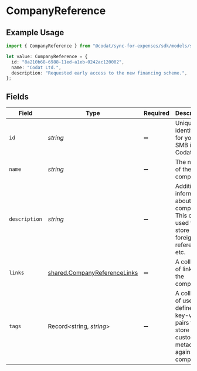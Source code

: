 # CompanyReference

## Example Usage

```typescript
import { CompanyReference } from "@codat/sync-for-expenses/sdk/models/shared";

let value: CompanyReference = {
  id: "8a210b68-6988-11ed-a1eb-0242ac120002",
  name: "Codat Ltd.",
  description: "Requested early access to the new financing scheme.",
};
```

## Fields

| Field                                                                                             | Type                                                                                              | Required                                                                                          | Description                                                                                       | Example                                                                                           |
| ------------------------------------------------------------------------------------------------- | ------------------------------------------------------------------------------------------------- | ------------------------------------------------------------------------------------------------- | ------------------------------------------------------------------------------------------------- | ------------------------------------------------------------------------------------------------- |
| `id`                                                                                              | *string*                                                                                          | :heavy_minus_sign:                                                                                | Unique identifier for your SMB in Codat.                                                          | 8a210b68-6988-11ed-a1eb-0242ac120002                                                              |
| `name`                                                                                            | *string*                                                                                          | :heavy_minus_sign:                                                                                | The name of the company                                                                           | Codat Ltd.                                                                                        |
| `description`                                                                                     | *string*                                                                                          | :heavy_minus_sign:                                                                                | Additional information about the company. This can be used to store foreign IDs, references, etc. | Requested early access to the new financing scheme.                                               |
| `links`                                                                                           | [shared.CompanyReferenceLinks](../../../sdk/models/shared/companyreferencelinks.md)               | :heavy_minus_sign:                                                                                | A collection of links for the company.                                                            |                                                                                                   |
| `tags`                                                                                            | Record<string, *string*>                                                                          | :heavy_minus_sign:                                                                                | A collection of user-defined key-value pairs that store custom metadata against the company.      |                                                                                                   |